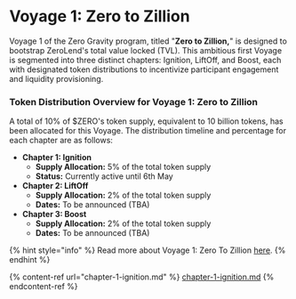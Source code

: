 # Voyage 1: Zero to Zillion

Voyage 1 of the Zero Gravity program, titled "**Zero to Zillion,**" is designed to bootstrap ZeroLend's total value locked (TVL). This ambitious first Voyage is segmented into three distinct chapters: Ignition, LiftOff, and Boost, each with designated token distributions to incentivize participant engagement and liquidity provisioning.

### **Token Distribution Overview for Voyage 1: Zero to Zillion**

A total of 10% of $ZERO's token supply, equivalent to 10 billion tokens, has been allocated for this Voyage. The distribution timeline and percentage for each chapter are as follows:

* **Chapter 1: Ignition**
  * **Supply Allocation:** 5% of the total token supply
  * **Status:** Currently active until 6th May
* **Chapter 2: LiftOff**
  * **Supply Allocation:** 2% of the total token supply
  * **Dates:** To be announced (TBA)
* **Chapter 3: Boost**
  * **Supply Allocation:** 2% of the total token supply
  * **Dates:** To be announced (TBA)

{% hint style="info" %}
Read more about Voyage 1: Zero To Zillion [here](https://mirror.xyz/0xb32591b2D8b8129702A4214CE344D2F87A9250F2/vpp5LlkSw4\_nnQZrRTkVsb3bLk4V3wD3hbYhdykx5bc).&#x20;
{% endhint %}

{% content-ref url="chapter-1-ignition.md" %}
[chapter-1-ignition.md](chapter-1-ignition.md)
{% endcontent-ref %}
